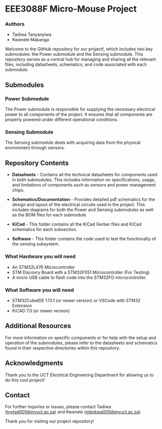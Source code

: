 # EEE3088F Micro-Mouse Project

### Authors
- Tadiwa Tanyanyiwa
- Kwanele Mabanga

Welcome to the GitHub repository for our project!, which includes two key submodules: the Power submodule and the Sensing submodule.
This repository serves as a central hub for managing and sharing all the relevant files, including datasheets, schematics, and code associated with each submodule.

## Submodules

### Power Submodule
The Power submodule is responsible for supplying the necessary electrical power to all components of the project. 
It ensures that all components are properly powered under different operational conditions.

### Sensing Submodule
The Sensing submodule deals with acquiring data from the physical environment through sensors.

## Repository Contents

- **Datasheets** - Contains all the technical datasheets for components used in both submodules. This includes information on specifications, usage, and limitations of components such as sensors and power management chips.

- **Schematics/Documentation** - Provides detailed pdf schematics for the design and layout of the electrical circuits used in the project. This includes diagrams for both the Power and Sensing submodules as well as the BOM files for each submodule

- **KiCad** - This folder contains all the KiCad Gerber files and KiCad schematics for each subsection.
- **Software** - This folder contains the code used to test the functionalty of the sensing subsystem.
  
### What Hardware you will need
- An STM32L476 Microcontroller
- STM Discovry Board with a STM32F051 Microcontroller (For Testing)
- A micro USB cable to flash code into the STM32FO microcontroller.

### What Software you will need
- STM32CubeIDE 1.13.1 (or newer version) or VSCode with STM32 Extension
- KiCAD 7.0 (or newer version)

## Additional Resources

For more information on specific components or for help with the setup and operation of the submodules, please refer to the datasheets and schematics found in their respective directories within this repository.

## Acknowledgments
Thank you to the UCT Electrical Engineering Department for allowing us to do this cool project!

## Contact

For further inquiries or issues, please contact Tadiwa (tnytad001@myuct.ac.za) and Kwanele (mbnkwa005@myuct.ac.za).

Thank you for visiting our project repository!

